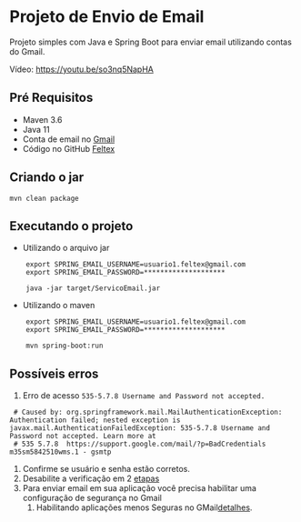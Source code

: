 # Projeto de Envio de Email


 Projeto simples com Java e Spring Boot para enviar email utilizando contas do Gmail.
 
 Vídeo: https://youtu.be/so3nq5NapHA
 

## Pré Requisitos

 - Maven 3.6
 - Java 11
 - Conta de email no [Gmail](https://mail.google.com)
 - Código no GitHub [Feltex](https://github.com/feltex/ServicoEmailSimples)


## Criando o jar

    mvn clean package

## Executando o projeto

- Utilizando o arquivo jar

```
    export SPRING_EMAIL_USERNAME=usuario1.feltex@gmail.com
    export SPRING_EMAIL_PASSWORD=********************

    java -jar target/ServicoEmail.jar 
```

- Utilizando o maven

```
    export SPRING_EMAIL_USERNAME=usuario1.feltex@gmail.com
    export SPRING_EMAIL_PASSWORD=********************
    
    mvn spring-boot:run
```


## Possíveis erros

1. Erro de acesso `535-5.7.8 Username and Password not accepted.`  

```
 # Caused by: org.springframework.mail.MailAuthenticationException: Authentication failed; nested exception is javax.mail.AuthenticationFailedException: 535-5.7.8 Username and Password not accepted. Learn more at
 # 535 5.7.8  https://support.google.com/mail/?p=BadCredentials m35sm5842510wms.1 - gsmtp
```

1. Confirme se usuário e senha estão corretos.
2. Desabilite a verificação em 2 [etapas](https://support.google.com/accounts/answer/1064203?hl=pt-BR&co=GENIE.Platform%3DDesktop)
3. Para enviar email em sua aplicação você precisa habilitar uma configuração de segurança no Gmail
   1. Habilitando aplicações menos Seguras no GMail[detalhes](https://support.google.com/accounts/answer/6010255?hl=pt).
